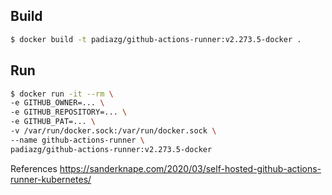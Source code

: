 
## Build
```bash
$ docker build -t padiazg/github-actions-runner:v2.273.5-docker .
```

## Run
```bash
$ docker run -it --rm \
-e GITHUB_OWNER=... \
-e GITHUB_REPOSITORY=... \
-e GITHUB_PAT=... \
-v /var/run/docker.sock:/var/run/docker.sock \
--name github-actions-runner \
padiazg/github-actions-runner:v2.273.5-docker
```


References
https://sanderknape.com/2020/03/self-hosted-github-actions-runner-kubernetes/

